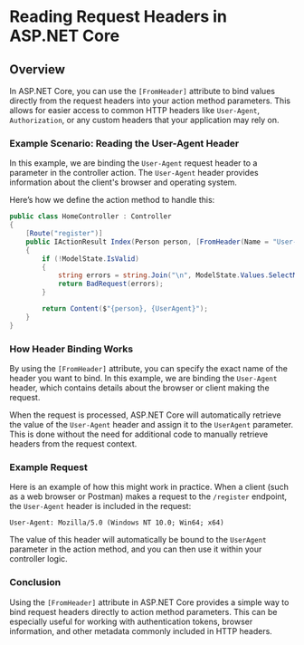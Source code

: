 
# Reading Request Headers in ASP.NET Core

## Overview
In ASP.NET Core, you can use the `[FromHeader]` attribute to bind values directly from the request headers into your action method parameters. This allows for easier access to common HTTP headers like `User-Agent`, `Authorization`, or any custom headers that your application may rely on.

### Example Scenario: Reading the User-Agent Header
In this example, we are binding the `User-Agent` request header to a parameter in the controller action. The `User-Agent` header provides information about the client's browser and operating system.

Here’s how we define the action method to handle this:

```csharp
public class HomeController : Controller
{
    [Route("register")]
    public IActionResult Index(Person person, [FromHeader(Name = "User-Agent")] string UserAgent)
    {
        if (!ModelState.IsValid)
        {
            string errors = string.Join("\n", ModelState.Values.SelectMany(value => value.Errors).Select(err => err.ErrorMessage));
            return BadRequest(errors);
        }

        return Content($"{person}, {UserAgent}");
    }
}
```

### How Header Binding Works
By using the `[FromHeader]` attribute, you can specify the exact name of the header you want to bind. In this example, we are binding the `User-Agent` header, which contains details about the browser or client making the request.

When the request is processed, ASP.NET Core will automatically retrieve the value of the `User-Agent` header and assign it to the `UserAgent` parameter. This is done without the need for additional code to manually retrieve headers from the request context.

### Example Request
Here is an example of how this might work in practice. When a client (such as a web browser or Postman) makes a request to the `/register` endpoint, the `User-Agent` header is included in the request:

```
User-Agent: Mozilla/5.0 (Windows NT 10.0; Win64; x64)
```

The value of this header will automatically be bound to the `UserAgent` parameter in the action method, and you can then use it within your controller logic.

### Conclusion
Using the `[FromHeader]` attribute in ASP.NET Core provides a simple way to bind request headers directly to action method parameters. This can be especially useful for working with authentication tokens, browser information, and other metadata commonly included in HTTP headers.
